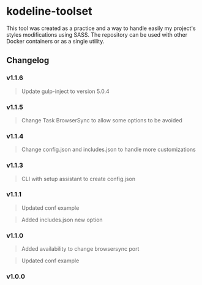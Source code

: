 # kodeline-toolset

This tool was created as a practice and a way to handle easily my project's styles modifications using SASS.
The repository can be used with other Docker containers or as a single utility.

## Changelog

### v1.1.6

> Update gulp-inject to version 5.0.4

### v1.1.5

> Change Task BrowserSync to allow some options to be avoided

### v1.1.4

> Change config.json and includes.json to handle more customizations

### v1.1.3

> CLI with setup assistant to create config.json

### v1.1.1

> Updated conf example

> Added includes.json new option

### v1.1.0

> Added availability to change browsersync port

> Updated conf example

### v1.0.0
